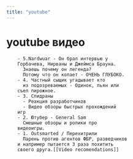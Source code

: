 ```yaml
---
title: "youtube"
---
```

# youtube видео
		- 5.Nardwuar - Он брал интервью у
		Горбачева, Нирваны и Джеймса Брауна.
		  Знаешь почему он легенда?
		  Потому что он копает - ОЧЕНЬ ГЛУБОКО.
		- 4. Частный сыщик угадывает кто 
		  из подозреваемых - Одинок, пьян или
		съел пирожное.
		- 3. Спидраны
		  - Реакция разработчиков
		  - Видео обзоры быстрых прохождений
		игр
		- 2. Ютубер - General Sam
		  Смешные обзоры и ролики про
		видеоигры.
		- 1. Outsmarted / Перехитрили
		  Парень против агентов ФБР, разведчиков
		и например пытается 3 раза похитить
		своего друга.[[Video recomendations]]